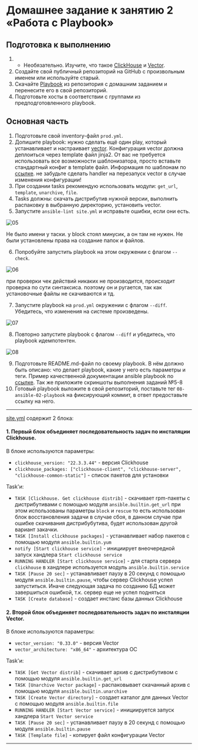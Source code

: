 # Домашнее задание к занятию 2 «Работа с Playbook»

## Подготовка к выполнению

1. * Необязательно. Изучите, что такое [ClickHouse](https://www.youtube.com/watch?v=fjTNS2zkeBs) и [Vector](https://www.youtube.com/watch?v=CgEhyffisLY).
2. Создайте свой публичный репозиторий на GitHub с произвольным именем или используйте старый.
3. Скачайте [Playbook](./playbook/) из репозитория с домашним заданием и перенесите его в свой репозиторий.
4. Подготовьте хосты в соответствии с группами из предподготовленного playbook.

## Основная часть

1. Подготовьте свой inventory-файл `prod.yml`.
2. Допишите playbook: нужно сделать ещё один play, который устанавливает и настраивает [vector](https://vector.dev). Конфигурация vector должна деплоиться через template файл jinja2. От вас не требуется использовать все возможности шаблонизатора, просто вставьте стандартный конфиг в template файл. Информация по шаблонам по [ссылке](https://www.dmosk.ru/instruktions.php?object=ansible-nginx-install). не забудьте сделать handler на перезапуск vector в случае изменения конфигурации!
3. При создании tasks рекомендую использовать модули: `get_url`, `template`, `unarchive`, `file`.
4. Tasks должны: скачать дистрибутив нужной версии, выполнить распаковку в выбранную директорию, установить vector.
5. Запустите `ansible-lint site.yml` и исправьте ошибки, если они есть.

![05](https://github.com/perepelitsyn-alexei/devops-netology/assets/105611781/b9880e09-58b4-4086-a70e-cdb2d37d3fd5)

Не было имени у таски. у block стоял минусик, а он там не нужен. Не были установлены права на создание папок и файлов.

6. Попробуйте запустить playbook на этом окружении с флагом `--check`.

![06](https://github.com/perepelitsyn-alexei/devops-netology/assets/105611781/4872fb3b-ae32-402e-a52b-86f8629418ea)

при проверки чек действий никаких не производится, происходит проверка по сути синтаксиса. поэтому он и ругается, так как установочные файлы не скачиваются и тд.

7. Запустите playbook на `prod.yml` окружении с флагом `--diff`. Убедитесь, что изменения на системе произведены.

![07](https://github.com/perepelitsyn-alexei/devops-netology/assets/105611781/6ef6c719-22dc-49fb-a85f-63c4ec1f1ee0)

8. Повторно запустите playbook с флагом `--diff` и убедитесь, что playbook идемпотентен.

![08](https://github.com/perepelitsyn-alexei/devops-netology/assets/105611781/c6c9b7eb-b31d-4372-ac1e-f9bd18141114)

9. Подготовьте README.md-файл по своему playbook. В нём должно быть описано: что делает playbook, какие у него есть параметры и теги. Пример качественной документации ansible playbook по [ссылке](https://github.com/opensearch-project/ansible-playbook). Так же приложите скриншоты выполнения заданий №5-8
10. Готовый playbook выложите в свой репозиторий, поставьте тег `08-ansible-02-playbook` на фиксирующий коммит, в ответ предоставьте ссылку на него.

---

[site.yml](src%2Fplaybook%2Fsite.yml) содержит 2 блока:
#### 1. Первый блок объединяет последовательность задач по инсталяции Clickhouse. 
В блоке используются параметры:
- ```clickhouse_version: "22.3.3.44"``` - версия Clickhouse
- ```clickhouse_packages: ["clickhouse-client", "clickhouse-server", "clickhouse-common-static"]``` - список пакетов для установки

Task'и:
- ```TASK [Clickhouse. Get clickhouse distrib]``` - скачивает rpm-пакеты с дистрибутивами с помощью модуля ```ansible.builtin.get_url``` при этом использованы параметры ```block``` и ```rescue``` то есть использован блок восстановления задачи в случае сбоя, в данном случае при ошибке скачивания дистрибубутива, будет использован другой вариант закачки.
- ```TASK [Install clickhouse packages]``` - устанавливает набор пакетов с помощью модуля ```ansible.builtin.yum```
- ```notify [Start clickhouse service]``` - инициирует внеочередной запуск хандлера ```Start clickhouse service```
- ```RUNNING HANDLER [Start clickhouse service]``` - для старта сервера ```clickhouse``` в хандлере используется модуль ```ansible.builtin.service```
- ```TASK [Pause 20 sec]``` - устанавливает паузу в 20 секунд с помощью модуля ```ansible.builtin.pause```, чтобы сервер Clickhouse успел запуститься. Иначе следующая задача по созданию БД может завершиться ошибкой, т.к. сервер еще не успел подняться
- ```TASK [Create database]``` - создает инстанс базы данных Clickhouse

#### 2. Второй блок объединяет последовательность задач по инсталяции Vector. 
В блоке используются параметры:
- ```vector_version: "0.33.0"``` - версия Vector
- ```vector_architecture: "x86_64"``` - архитектура ОС

Task'и:

- ```TASK [Get Vector distrib]``` - скачивает архив с дистрибутивом с помощью модуля ```ansible.builtin.get_url```
- ```TASK [Unarchive Vector package]``` - распаковывает скачанный архив с помощью модуля ```ansible.builtin.unarchive```
- ```TASK [Create Vector directory]``` - создает каталог для данных Vector с помощью модуля ```ansible.builtin.file```
- ```RUNNING HANDLER [Start Vector service]``` - инициируется запуск хандлера ```Start Vector service```
- ```TASK [Pause 20 sec]``` - устанавливает паузу в 20 секунд с помощью модуля ```ansible.builtin.pause```
- ```TASK [Template file]``` - копирует файл конфигурации Vector

---
